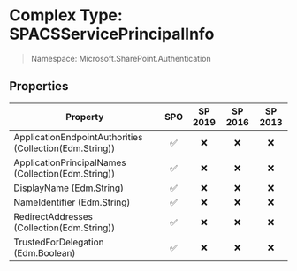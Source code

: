 # Complex Type: SPACSServicePrincipalInfo

> Namespace: Microsoft.SharePoint.Authentication

## Properties

Property | SPO | SP 2019 | SP 2016 | SP 2013
----------|:---:|:-------:|:-------:|:-------:
ApplicationEndpointAuthorities (Collection(Edm.String)) | ✅ | ❌ | ❌ | ❌
ApplicationPrincipalNames (Collection(Edm.String)) | ✅ | ❌ | ❌ | ❌
DisplayName (Edm.String) | ✅ | ❌ | ❌ | ❌
NameIdentifier (Edm.String) | ✅ | ❌ | ❌ | ❌
RedirectAddresses (Collection(Edm.String)) | ✅ | ❌ | ❌ | ❌
TrustedForDelegation (Edm.Boolean) | ✅ | ❌ | ❌ | ❌